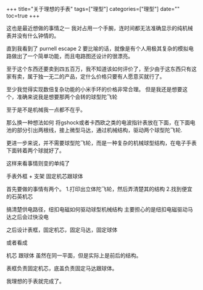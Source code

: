 +++
title="关于理想的手表"
tags=["理型"]
categories=["理型"]
date=""
toc=true
+++

这也是最近想做的事情之一
我对占用一个手腕，连时间都无法准确显示的纯机械表并没有什么钟情的。

直到我看到了 purnell escape 2
要比喻的话，就像是有个人用极其复杂的模拟电路做出了一个简单功能，而且电路图还设计的很漂亮。

至于这个东西还要卖到四五百万，我不知道该如何评价了，至少由于这东西只有这家有卖，属于独一无二的产品，定什么价格只要有人愿意买就行了。

至少我觉得实现数倍复杂功能的小米手环的价格非常合理。
但是我还是想要这个，准确来说我是想要那两个会转的球型陀飞轮

至于是不是机械我一点都不在乎。

那么换一种想法如何
将gshock或者卡西欧之类的电波指针表放在下面，在下面电池的部分引出两根线，接上微型马达，通过机械结构，驱动两个球型陀飞轮.

更进一步来说，并不需要球型陀飞轮，而是一种复杂的机械球型结构，在电子手表下面转着两个球就好了。

这样来看事情则变的单纯了

手表外框 + 支架 固定机芯跟球体

首先要做的事情有两个。
1.打印出立体陀飞轮，然后弄清楚其的结构
2.找到便宜的石英机芯

搞清楚供电路径，纽扣电磁如何驱动球型机械结构
主要担心的是纽扣电磁驱动马达之后会过快没电

之后设计表框，固定机芯，固定马达，固定球体

或者看成

机芯 跟球体 虽然在同一平面，但是实际上是前后的结构。

表框负责固定机芯，底盖负责固定马达跟球体。

我理想的手表就完成了。